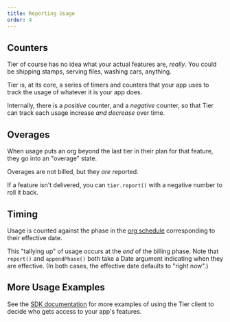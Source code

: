 ```yaml
---
title: Reporting Usage
order: 4
---
```


<!-- include _pieces/usage-intro -->

## Counters

Tier of course has no idea what your actual features are,
_really_. You could be shipping stamps, serving files, washing
cars, anything.

Tier is, at its core, a series of timers and counters that your
app uses to track the usage of whatever it is your app does.

Internally, there is a _positive_ counter, and a _negative_
counter, so that Tier can track each usage increase _and
decrease_ over time.

## Overages

When usage puts an org beyond the last tier in their plan for
that feature, they go into an "overage" state.

Overages are not billed, but they _are_ reported.

If a feature isn't delivered, you can `tier.report()` with a
negative number to roll it back.

## Timing

Usage is counted against the phase in the [org
schedule](/content/concepts/orgs.md) corresponding to their
effective date.

This "tallying up" of usage occurs at the _end_ of the billing
phase. Note that `report()` and `appendPhase()` both take a Date
argument indicating when they are effective. (In both cases, the
effective date defaults to "right now".)

## More Usage Examples

See the [SDK documentation](/content/node-sdk.md) for more
examples of using the Tier client to decide who gets access to
your app's features.
